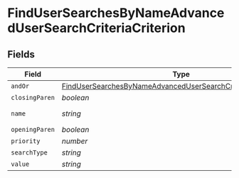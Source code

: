 # FindUserSearchesByNameAdvancedUserSearchCriteriaCriterion


## Fields

| Field                                                                                                                                                       | Type                                                                                                                                                        | Required                                                                                                                                                    | Description                                                                                                                                                 | Example                                                                                                                                                     |
| ----------------------------------------------------------------------------------------------------------------------------------------------------------- | ----------------------------------------------------------------------------------------------------------------------------------------------------------- | ----------------------------------------------------------------------------------------------------------------------------------------------------------- | ----------------------------------------------------------------------------------------------------------------------------------------------------------- | ----------------------------------------------------------------------------------------------------------------------------------------------------------- |
| `andOr`                                                                                                                                                     | [FindUserSearchesByNameAdvancedUserSearchCriteriaCriterionAndOr](../../models/operations/findusersearchesbynameadvancedusersearchcriteriacriterionandor.md) | :heavy_minus_sign:                                                                                                                                          | N/A                                                                                                                                                         |                                                                                                                                                             |
| `closingParen`                                                                                                                                              | *boolean*                                                                                                                                                   | :heavy_minus_sign:                                                                                                                                          | N/A                                                                                                                                                         |                                                                                                                                                             |
| `name`                                                                                                                                                      | *string*                                                                                                                                                    | :heavy_minus_sign:                                                                                                                                          | Name of the criteria                                                                                                                                        | Email Address                                                                                                                                               |
| `openingParen`                                                                                                                                              | *boolean*                                                                                                                                                   | :heavy_minus_sign:                                                                                                                                          | N/A                                                                                                                                                         |                                                                                                                                                             |
| `priority`                                                                                                                                                  | *number*                                                                                                                                                    | :heavy_minus_sign:                                                                                                                                          | N/A                                                                                                                                                         |                                                                                                                                                             |
| `searchType`                                                                                                                                                | *string*                                                                                                                                                    | :heavy_minus_sign:                                                                                                                                          | Operator                                                                                                                                                    | like                                                                                                                                                        |
| `value`                                                                                                                                                     | *string*                                                                                                                                                    | :heavy_minus_sign:                                                                                                                                          | N/A                                                                                                                                                         | company.com                                                                                                                                                 |